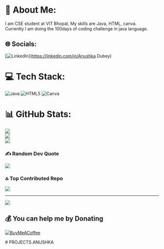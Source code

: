 # 💫 About Me:
I am CSE student at VIT Bhopal, My skills are Java, HTML, canva.<br>Currently I am doing the 100days of coding challenge in java language.<br>


## 🌐 Socials:
[![LinkedIn](https://img.shields.io/badge/LinkedIn-%230077B5.svg?logo=linkedin&logoColor=white)](https://linkedin.com/in/Anushka Dubey) 

# 💻 Tech Stack:
![Java](https://img.shields.io/badge/java-%23ED8B00.svg?style=for-the-badge&logo=openjdk&logoColor=white) ![HTML5](https://img.shields.io/badge/html5-%23E34F26.svg?style=for-the-badge&logo=html5&logoColor=white) ![Canva](https://img.shields.io/badge/Canva-%2300C4CC.svg?style=for-the-badge&logo=Canva&logoColor=white)
# 📊 GitHub Stats:
![](https://github-readme-stats.vercel.app/api?username=Annuuushkkaaaaaaaa&theme=dark&hide_border=false&include_all_commits=false&count_private=true)<br/>
![](https://github-readme-streak-stats.herokuapp.com/?user=Annuuushkkaaaaaaaa&theme=dark&hide_border=false)<br/>
![](https://github-readme-stats.vercel.app/api/top-langs/?username=Annuuushkkaaaaaaaa&theme=dark&hide_border=false&include_all_commits=false&count_private=true&layout=compact)

### ✍️ Random Dev Quote
![](https://quotes-github-readme.vercel.app/api?type=horizontal&theme=merko)

### 🔝 Top Contributed Repo
![](https://github-contributor-stats.vercel.app/api?username=Annuuushkkaaaaaaaa&limit=5&theme=tokyonight&combine_all_yearly_contributions=true)

---
[![](https://visitcount.itsvg.in/api?id=Annuuushkkaaaaaaaa&icon=0&color=0)](https://visitcount.itsvg.in)

  ## 💰 You can help me by Donating
  [![BuyMeACoffee](https://img.shields.io/badge/Buy%20Me%20a%20Coffee-ffdd00?style=for-the-badge&logo=buy-me-a-coffee&logoColor=black)](https://buymeacoffee.com/https://www.buymeacoffee.com/anushkadubey) 

  
<!-- Proudly created with GPRM ( https://gprm.itsvg.in ) --># PROJECTS.ANUSHKA

